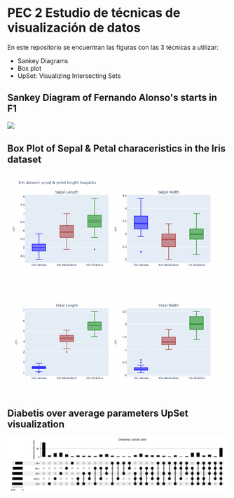 # PEC 2 Estudio de técnicas de visualización de datos

En este repositorio se encuentran las figuras con las 3 técnicas a utilizar:

  - Sankey Diagrams
  - Box plot
  - UpSet: Visualizing Intersecting Sets

## Sankey Diagram of Fernando Alonso's starts in F1

![](F1-Sankey.png)

## Box Plot of Sepal & Petal characeristics in the Iris dataset

![](Iris-BoxPlot.png)


## Diabetis over average parameters UpSet visualization 

![](Diabetes-UpSetPlot.png)
